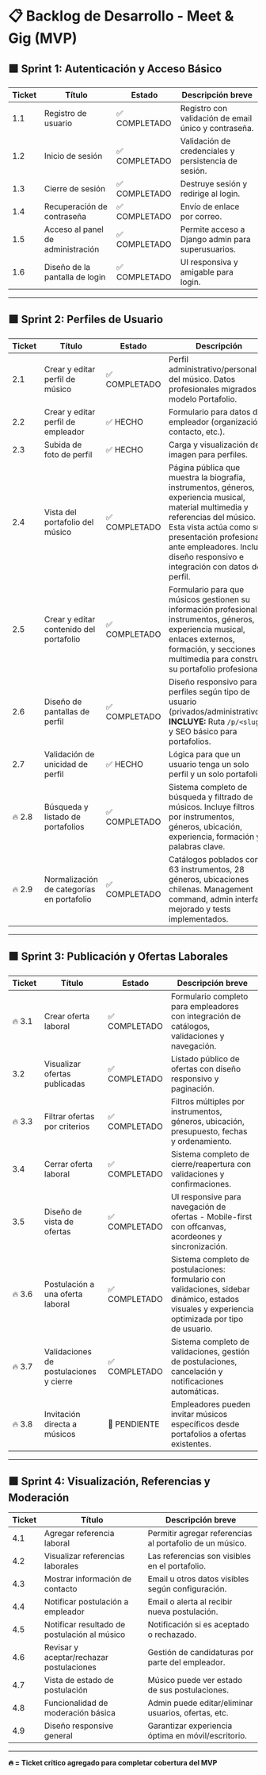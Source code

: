 # 📋 Backlog de Desarrollo - Meet & Gig (MVP)

## 🟩 Sprint 1: Autenticación y Acceso Básico

| Ticket | Título                            | Estado        | Descripción breve                                    |
| ------ | --------------------------------- | ------------- | ---------------------------------------------------- |
| 1.1    | Registro de usuario               | ✅ COMPLETADO | Registro con validación de email único y contraseña. |
| 1.2    | Inicio de sesión                  | ✅ COMPLETADO | Validación de credenciales y persistencia de sesión. |
| 1.3    | Cierre de sesión                  | ✅ COMPLETADO | Destruye sesión y redirige al login.                 |
| 1.4    | Recuperación de contraseña        | ✅ COMPLETADO | Envío de enlace por correo.                          |
| 1.5    | Acceso al panel de administración | ✅ COMPLETADO | Permite acceso a Django admin para superusuarios.    |
| 1.6    | Diseño de la pantalla de login    | ✅ COMPLETADO | UI responsiva y amigable para login.                 |

---

## 🟩 Sprint 2: Perfiles de Usuario

| Ticket | Título                                    | Estado        | Descripción                                                                                                                                                                                                                                                          |
| ------ | ----------------------------------------- | ------------- | -------------------------------------------------------------------------------------------------------------------------------------------------------------------------------------------------------------------------------------------------------------------- |
| 2.1    | Crear y editar perfil de músico           | ✅ COMPLETADO | Perfil administrativo/personal del músico. Datos profesionales migrados al modelo Portafolio.                                                                                                                                                                        |
| 2.2    | Crear y editar perfil de empleador        | ✅ HECHO      | Formulario para datos de empleador (organización, contacto, etc.).                                                                                                                                                                                                   |
| 2.3    | Subida de foto de perfil                  | ✅ HECHO      | Carga y visualización de imagen para perfiles.                                                                                                                                                                                                                       |
| 2.4    | Vista del portafolio del músico           | ✅ COMPLETADO | Página pública que muestra la biografía, instrumentos, géneros, experiencia musical, material multimedia y referencias del músico. Esta vista actúa como su presentación profesional ante empleadores. Incluye diseño responsivo e integración con datos del perfil. |
| 2.5    | Crear y editar contenido del portafolio   | ✅ COMPLETADO | Formulario para que músicos gestionen su información profesional: instrumentos, géneros, experiencia musical, enlaces externos, formación, y secciones multimedia para construir su portafolio profesional.                                                          |
| 2.6    | Diseño de pantallas de perfil             | ✅ COMPLETADO | Diseño responsivo para perfiles según tipo de usuario (privados/administrativos). **INCLUYE:** Ruta `/p/<slug>/` y SEO básico para portafolios.                                                                                                                      |
| 2.7    | Validación de unicidad de perfil          | ✅ HECHO      | Lógica para que un usuario tenga un solo perfil y un solo portafolio.                                                                                                                                                                                                |
| 🔥 2.8 | Búsqueda y listado de portafolios         | ✅ COMPLETADO | Sistema completo de búsqueda y filtrado de músicos. Incluye filtros por instrumentos, géneros, ubicación, experiencia, formación y palabras clave.                                                                                                                   |
| 🔥 2.9 | Normalización de categorías en portafolio | ✅ COMPLETADO | Catálogos poblados con 63 instrumentos, 28 géneros, ubicaciones chilenas. Management command, admin interface mejorado y tests implementados.                                                                                                                        |

---

## 🟩 Sprint 3: Publicación y Ofertas Laborales

| Ticket | Título                                 | Estado        | Descripción breve                                                                                                                                |
| ------ | -------------------------------------- | ------------- | ------------------------------------------------------------------------------------------------------------------------------------------------ |
| 🔥 3.1 | Crear oferta laboral                   | ✅ COMPLETADO | Formulario completo para empleadores con integración de catálogos, validaciones y navegación.                                                    |
| 3.2    | Visualizar ofertas publicadas          | ✅ COMPLETADO | Listado público de ofertas con diseño responsivo y paginación.                                                                                   |
| 🔥 3.3 | Filtrar ofertas por criterios          | ✅ COMPLETADO | Filtros múltiples por instrumentos, géneros, ubicación, presupuesto, fechas y ordenamiento.                                                      |
| 3.4    | Cerrar oferta laboral                  | ✅ COMPLETADO | Sistema completo de cierre/reapertura con validaciones y confirmaciones.                                                                         |
| 3.5    | Diseño de vista de ofertas             | ✅ COMPLETADO | UI responsive para navegación de ofertas - Mobile-first con offcanvas, acordeones y sincronización.                                              |
| 🔥 3.6 | Postulación a una oferta laboral       | ✅ COMPLETADO | Sistema completo de postulaciones: formulario con validaciones, sidebar dinámico, estados visuales y experiencia optimizada por tipo de usuario. |
| 🔥 3.7 | Validaciones de postulaciones y cierre | ✅ COMPLETADO | Sistema completo de validaciones, gestión de postulaciones, cancelación y notificaciones automáticas.                                            |
| 🔥 3.8 | Invitación directa a músicos           | 🔄 PENDIENTE  | Empleadores pueden invitar músicos específicos desde portafolios a ofertas existentes.                                                           |

---

## 🟩 Sprint 4: Visualización, Referencias y Moderación

| Ticket | Título                                       | Descripción breve                                        |
| ------ | -------------------------------------------- | -------------------------------------------------------- |
| 4.1    | Agregar referencia laboral                   | Permitir agregar referencias al portafolio de un músico. |
| 4.2    | Visualizar referencias laborales             | Las referencias son visibles en el portafolio.           |
| 4.3    | Mostrar información de contacto              | Email u otros datos visibles según configuración.        |
| 4.4    | Notificar postulación a empleador            | Email o alerta al recibir nueva postulación.             |
| 4.5    | Notificar resultado de postulación al músico | Notificación si es aceptado o rechazado.                 |
| 4.6    | Revisar y aceptar/rechazar postulaciones     | Gestión de candidaturas por parte del empleador.         |
| 4.7    | Vista de estado de postulación               | Músico puede ver estado de sus postulaciones.            |
| 4.8    | Funcionalidad de moderación básica           | Admin puede editar/eliminar usuarios, ofertas, etc.      |
| 4.9    | Diseño responsive general                    | Garantizar experiencia óptima en móvil/escritorio.       |

---

**🔥 = Ticket crítico agregado para completar cobertura del MVP**
